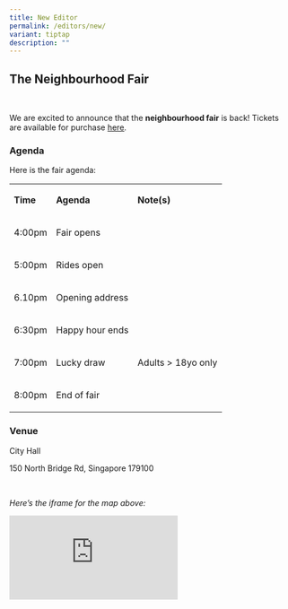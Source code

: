 ```yaml
---
title: New Editor
permalink: /editors/new/
variant: tiptap
description: ""
---
```

<h2>The Neighbourhood Fair</h2>
<p>
<br>
</p>
<p>We are excited to announce that the <strong>neighbourhood fair</strong> is
back! Tickets are available for purchase <a href="http://www.google.com" rel="noopener noreferrer nofollow" target="_blank"><u>here</u></a>.</p>
<h3>Agenda</h3>
<p>Here is the fair agenda:</p>
<table>
<tbody>
<tr>
<td rowspan="1" colspan="1">
<p><strong>Time</strong>
</p>
</td>
<td rowspan="1" colspan="1">
<p><strong>Agenda</strong>
</p>
</td>
<td rowspan="1" colspan="1">
<p><strong>Note(s)</strong>
</p>
</td>
</tr>
<tr>
<td rowspan="1" colspan="1">
<p>4:00pm</p>
</td>
<td rowspan="1" colspan="1">
<p>Fair opens</p>
</td>
<td rowspan="1" colspan="1">
<p></p>
</td>
</tr>
<tr>
<td rowspan="1" colspan="1">
<p>5:00pm</p>
</td>
<td rowspan="1" colspan="1">
<p>Rides open</p>
</td>
<td rowspan="1" colspan="1">
<p></p>
</td>
</tr>
<tr>
<td rowspan="1" colspan="1">
<p>6.10pm</p>
</td>
<td rowspan="1" colspan="1">
<p>Opening address</p>
</td>
<td rowspan="1" colspan="1">
<p></p>
</td>
</tr>
<tr>
<td rowspan="1" colspan="1">
<p>6:30pm</p>
</td>
<td rowspan="1" colspan="1">
<p>Happy hour ends</p>
</td>
<td rowspan="1" colspan="1">
<p></p>
</td>
</tr>
<tr>
<td rowspan="1" colspan="1">
<p>7:00pm</p>
</td>
<td rowspan="1" colspan="1">
<p>Lucky draw</p>
</td>
<td rowspan="1" colspan="1">
<p>Adults &gt; 18yo only</p>
</td>
</tr>
<tr>
<td rowspan="1" colspan="1">
<p>8:00pm</p>
</td>
<td rowspan="1" colspan="1">
<p>End of fair</p>
</td>
<td rowspan="1" colspan="1">
<p></p>
</td>
</tr>
</tbody>
</table>
<h3>Venue</h3>
<p>City Hall</p>
<p>150 North Bridge Rd, Singapore 179100</p>
<p>
<br>
</p>
<p><em>Here’s the iframe for the map above:</em>
</p>
<div class="iframe-wrapper">
<iframe allowfullscreen="true" frameborder="0" src="https://www.google.com/maps/embed?pb=!1m18!1m12!1m3!1d3988.802216883744!2d103.84943757475227!3d1.2931212617560333!2m3!1f0!2f0!3f0!3m2!1i1024!2i768!4f13.1!3m3!1m2!1s0x31da19a6984dd7cf%3A0x58f49cfe659cf2d5!2sCity%20Hall!5e0!3m2!1sen!2ssg!4v1697695512330!5m2!1sen!2ssg"></iframe>
</div>
<p></p>